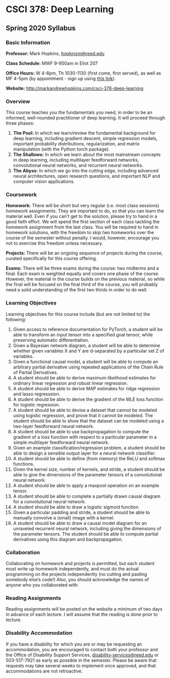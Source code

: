 # CSCI 378: Deep Learning
## Spring 2020 Syllabus

### Basic Information

**Professor:** Mark Hopkins, hopkinsm@reed.edu

**Class Schedule:** MWF 9-950am in Eliot 207

**Office Hours:** W 4-6pm, Th 1030-1130 (first come, first served), as well as
MF 4-5pm (by appointment - sign up using [this link](https://calendar.google.com/calendar/selfsched?sstoken=UU5mSjE1SFNSUk5xfGRlZmF1bHR8NzQ2MDU3MzJkYjQyOTkxOGE3OWViMzU0MDYxMTQxOWM)).

**Website:** http://markandrewhopkins.com/csci-378-deep-learning


### Overview

This course teaches you the fundamentals you need, in order to be an informed,
well-rounded practitioner of deep learning.  It will proceed through three
phases:

1. **The Pool:** In which we learn/review the fundamental background for deep learning, including gradient descent, simple regression models, important probability distributions, regularization, and matrix manipulation (with the Python torch package).
2. **The Shallows:** In which we learn about the most mainstream concepts in deep learning, including multilayer feedforward networks, convolutional neural networks, and recurrent neural networks.
3. **The Abyss:** In which we go into the cutting edge, including advanced neural architectures, open research questions, and important NLP and computer vision applications.


### Coursework

**Homework:** There will be short but very regular (i.e. most class sessions)
homework assignments. They are important to do, so that you can learn the
material well. Even if you can't get to the solution, please try to hand in
a good faith effort. We will spend the first section of each class tackling
the homework assignment from the last class. You will be required to hand in
homework solutions, with the freedom to skip *two* homeworks over the course
of the semester without penalty. I would, however, encourage you not to
exercise this freedom unless necessary.

**Projects:** There will be an ongoing sequence of projects during the course,
curated specifically for this course offering.

**Exams:** There will be three exams during the course: two midterms and a
final. Each exam is weighted equally and covers one phase of the course.
However, the material in the course builds on the previous material, so while
the final will be focused on the final third of the course, you will probably
need a solid understanding of the first two thirds in order to do well.


### Learning Objectives

Learning objectives for this course include (but are not limited to) the 
following:

1. Given access to reference documentation for PyTorch, a student will be
able to transform an input tensor into a specified goal tensor, while
preserving automatic differentiation.
2. Given a Bayesian network diagram, a student will be able to determine whether
given variables X and Y are d-separated by a particular set Z of variables.
3. Given a functional causal model, a student will be able to compute an
arbitrary partial derivative using repeated applications of the Chain Rule
of Partial Derivatives.
4. A student should be able to derive maximum likelihood estimates for
ordinary linear regression and robust linear regression.
5. A student should be able to derive MAP estimates for ridge regression
and lasso regresssion.
6. A student should be able to derive the gradient of the MLE loss function
for logistic regression.
7. A student should be able to devise a dataset that cannot be modeled using
logistic regression, and prove that it cannot be modeled. The student should
be able to show that the dataset can be modeled using a two-layer feedforward
neural network.
8. A student should be able to use backpropagation to compute the gradient
of a loss function with respect to a particular parameter in a simple
multilayer feedforward neural network.
9. Given an example classification/regression problem, a student should be
able to design a sensible output layer for a neural network classifier.
10. A student should be able to define (from memory) the ReLU and softmax
functions.
11. Given the kernel size, number of kernels, and stride, a student should
be able to give the dimensions of the parameter tensors of a convolutional
neural network.
12. A student should be able to apply a maxpool operation on an example tensor.
13. A student should be able to complete a partially drawn causal diagram
for a convolutional neural network.
14. A student should be able to draw a logistic sigmoid function.
15. Given a particular padding and stride, a student should be able to
manually convolve a (small) image with a kernel.
16. A student should be able to draw a causal model diagram for an unraveled
recurrent neural network, including giving the dimensions of the parameter
tensors. The student should be able to compute partial derivatives using
this diagram and backpropagation.




### Collaboration

Collaborating on homework and projects is permitted, but each student must
write up homework independently, and must do the actual programming on the
projects independently (no cutting and pasting somebody else’s code!) Also,
you should acknowledge the names of anyone who you collaborated with.


### Reading Assignments

Reading assignments will be posted on the website a minimum of two days in
advance of each lecture. I will assume that the reading is done prior to
lecture. 


### Disability Accommodation

If you have a disability for which you are or may be requesting an accommodation, you
are encouraged to contact both your professor and the Office of Disability Support
Services, disability-services@reed.edu or 503-517-7921 as early as possible in the
semester. Please be aware that requests may take several weeks to implement once
approved, and that accommodations are not retroactive.
